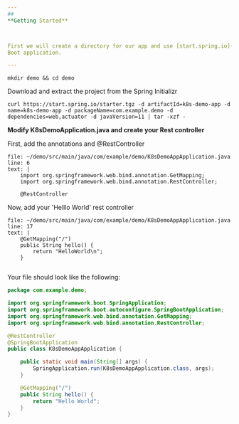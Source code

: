 ```yaml
---
## 
**Getting Started** 



First we will create a directory for our app and use [start.spring.io](http://start.spring.io) to create a basic Spring
Boot application.

---
```


```execute-1
mkdir demo && cd demo
```

Download and extract the project from the Spring Initializr
```execute-1
curl https://start.spring.io/starter.tgz -d artifactId=k8s-demo-app -d name=k8s-demo-app -d packageName=com.example.demo -d dependencies=web,actuator -d javaVersion=11 | tar -xzf -
```



**Modify K8sDemoApplication.java and create your Rest  controller**

First, add the annotations and @RestController

```editor:insert-lines-before-line
file: ~/demo/src/main/java/com/example/demo/K8sDemoAppApplication.java
line: 6
text: |
    import org.springframework.web.bind.annotation.GetMapping;
    import org.springframework.web.bind.annotation.RestController;

    @RestController

```

Now, add your 'Helllo World' rest controller
```editor:insert-lines-before-line
file: ~/demo/src/main/java/com/example/demo/K8sDemoAppApplication.java
line: 17
text: |
    @GetMapping("/")
	public String hello() {
		return "HelloWorld\n";
	}
    
```



Your file should look like the following: 

```java
package com.example.demo;

import org.springframework.boot.SpringApplication;
import org.springframework.boot.autoconfigure.SpringBootApplication;
import org.springframework.web.bind.annotation.GetMapping;
import org.springframework.web.bind.annotation.RestController;

@RestController
@SpringBootApplication
public class K8sDemoAppApplication {

	public static void main(String[] args) {
		SpringApplication.run(K8sDemoAppApplication.class, args);
	}

	@GetMapping("/")
	public String hello() {
		return "Hello World";
	}
}
```
